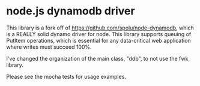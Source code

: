 # node.js dynamodb driver

This library is a fork off of https://github.com/spolu/node-dynamodb, which is a REALLY solid dynamo driver for node. 
This library supports queuing of PutItem operations, which is essential for any data-critical web application where writes must succeed 100%.

I've changed the organization of the main class, "ddb", to not use the fwk library.

Please see the mocha tests for usage examples.